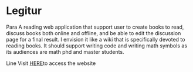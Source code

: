 Legitur
=======

Para A reading web application that support user to create books to read, discuss books both online and offline, and be able to edit the discussion page for a final result. I envision it like a wiki that is specifically devoted to reading books. It should support writing code and writing math symbols as its audiences are math phd and master students.

Line Visit [HERE](http://legitur.herokuapp.com/ "Legitur")to access the website